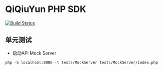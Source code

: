 # QiQiuYun PHP SDK

[![Build Status](https://travis-ci.org/codeages/qiqiuyun-php-sdk.svg?branch=master)](https://travis-ci.org/codeages/qiqiuyun-php-sdk)

## 单元测试

* 启动API Mock Server

```
php -S localhost:8000 -t tests/MockServer tests/MockServer/index.php
```


